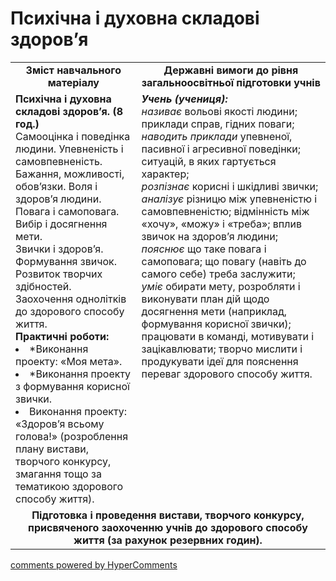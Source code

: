 <div id="hypercomments_widget" class="js-hypercomments-widget invisible"></div>

Психічна і духовна складові здоров’я
=============================================

<table>
  <tr>
    <td width="40%" align="center"><b>Зміст навчального матеріалу<b></td>
    <td width="60%" align="center"><b>Державні вимоги до рівня загальноосвітньої підготовки учнів</b></td>
  </tr>
  <tr>
    <td width="40%" style="vertical-align:top !important;">
    <b>Психічна і духовна складові здоров’я. (8 год.)</b><br>
    Самооцінка і поведінка людини. Упевненість і самовпевненість.<br>
    Бажання, можливості, обов’язки. Воля і здоров’я людини.<br>
    Повага і самоповага. Вибір і досягнення мети.<br>
    Звички і здоров’я. Формування звичок.<br>
    Розвиток творчих здібностей. Заохочення однолітків до здорового способу життя.<br>
    <b>Практичні роботи:</b>
    <li>
    *Виконання проекту: «Моя мета».
    </li>
    <li>
    *Виконання проекту з формування корисної звички.
    </li>
    <li>
    Виконання проекту: «Здоров’я всьому голова!» (розроблення плану вистави, творчого конкурсу, змагання тощо за тематикою здорового способу життя).
    </li>
    </td>
    <td width="60%" style="vertical-align:top !important;">
    <i><b>Учень (учениця):</b></i><br>
    <i>називає</i> вольові якості людини; приклади справ, гідних поваги;<br>
    <i>наводить приклади</i> упевненої, пасивної і агресивної поведінки; ситуацій, в яких гартується характер;<br>
    <i>розпізнає</i> корисні і шкідливі звички;<br>
    <i>аналізує</i> різницю між упевненістю і самовпевненістю; відмінність між «хочу», «можу» і «треба»; вплив звичок на здоров’я людини;<br>
    <i>пояснює</i> що таке повага і самоповага; що повагу (навіть до самого себе) треба заслужити;<br>
    <i>уміє</i> обирати мету, розробляти і виконувати план дій щодо досягнення мети (наприклад, формування корисної звички); працювати в команді, мотивувати і зацікавлювати; творчо мислити і продукувати ідеї для пояснення переваг здорового способу життя.<br>
	</td>
   <tr>
    <td class="tg-amwm" colspan="2"><center><b>Підготовка і проведення вистави, творчого конкурсу, присвяченого заохоченню учнів до здорового способу життя (за рахунок резервних годин).</b></center></td>
  </tr>
</table>

<div class="js-hypercomments-container">
<a href="http://hypercomments.com" class="hc-link" title="comments widget">comments powered by HyperComments</a>
</div>